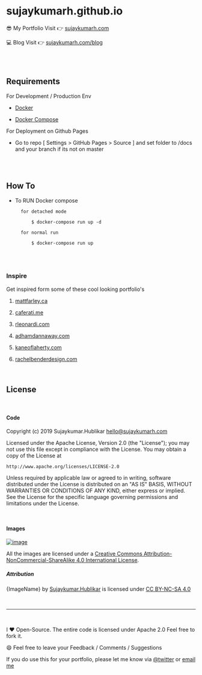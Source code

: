 # sujaykumarh.github.io

:sunglasses: My Portfolio Visit :point_right: [sujaykumarh.com](https://sujaykumarh.com/)

:computer: Blog Visit :point_right: [sujaykumarh.com/blog](https://sujaykumarh.com/blog)


<br><br>

## Requirements

For Development / Production Env

- [Docker](https://docs.docker.com/get-docker/)

- [Docker Compose](https://docs.docker.com/compose/)


For Deployment on Github Pages 

- Go to repo [ Settings > GitHub Pages > Source ] and set folder to /docs and your branch if its not on master



<br><br>

## How To

- To RUN Docker compose

        for detached mode

            $ docker-compose run up -d

        for normal run

            $ docker-compose run up


<br><br>

### Inspire

Get inspired form some of these cool looking portfolio's

1. [mattfarley.ca](http://mattfarley.ca/)

2. [caferati.me](https://caferati.me/)

3. [rleonardi.com](http://www.rleonardi.com/)

4. [adhamdannaway.com](http://www.adhamdannaway.com)

5. [kaneoflaherty.com](http://www.kaneoflaherty.com/)

6. [rachelbenderdesign.com](https://www.rachelbenderdesign.com/branding)

<br>

## License

<br>

#### Code

Copyright (c) 2019 Sujaykumar.Hublikar <hello@sujaykumarh.com>

Licensed under the Apache License, Version 2.0 (the "License");
you may not use this file except in compliance with the License.
You may obtain a copy of the License at

	http://www.apache.org/licenses/LICENSE-2.0

Unless required by applicable law or agreed to in writing, software
distributed under the License is distributed on an "AS IS" BASIS,
WITHOUT WARRANTIES OR CONDITIONS OF ANY KIND, either express or implied.
See the License for the specific language governing permissions and
limitations under the License.

<br>

#### Images

[![image](https://i.creativecommons.org/l/by-nc-sa/4.0/88x31.png)](http://creativecommons.org/licenses/by-nc-sa/4.0/)

All the images are licensed under a [Creative Commons Attribution-NonCommercial-ShareAlike 4.0 International License](http://creativecommons.org/licenses/by-nc-sa/4.0/).

##### Attribution

{ImageName} by [Sujaykumar.Hublikar](https://sujaykumarh.com/) is licensed under [CC BY-NC-SA 4.0](https://creativecommons.org/licenses/by-nc-sa/4.0)

<br>

----

<br>

I :heart:  Open-Source. The entire code is licensed under Apache 2.0 Feel free to fork it.

:smile: Feel free to leave your Feedback / Comments / Suggestions


If you do use this for your portfolio, please let me know via [@twitter](https://twitter.com/sujaykumarh) or [email me](mailto:hello@sujaykumarh.com)

